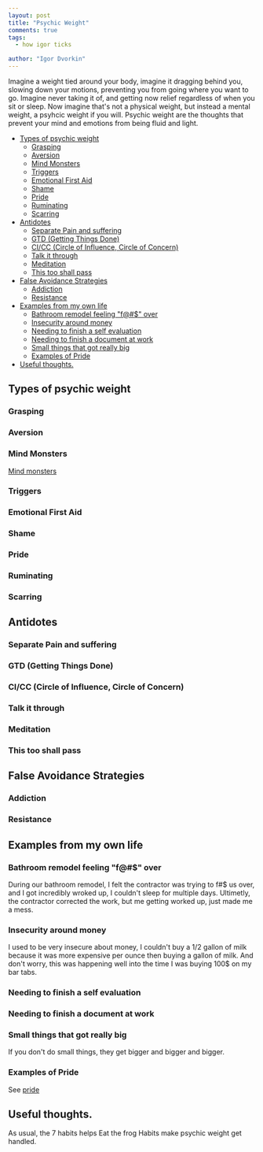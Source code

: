 ```yaml
---
layout: post
title: "Psychic Weight"
comments: true
tags:
  - how igor ticks

author: "Igor Dvorkin"
---
```


Imagine a weight tied around your body, imagine it dragging behind you, slowing down your motions, preventing you from going where you want to go. Imagine never taking it of, and getting now relief regardless of when you sit or sleep. Now imagine that's not a physical weight, but instead a mental weight, a psyhcic weight if you will. Psychic weight are the thoughts that prevent your mind and emotions from being fluid and light.

<!-- prettier-ignore-start -->
<!-- vim-markdown-toc GFM -->

- [Types of psychic weight](#types-of-psychic-weight)
  - [Grasping](#grasping)
  - [Aversion](#aversion)
  - [Mind Monsters](#mind-monsters)
  - [Triggers](#triggers)
  - [Emotional First Aid](#emotional-first-aid)
  - [Shame](#shame)
  - [Pride](#pride)
  - [Ruminating](#ruminating)
  - [Scarring](#scarring)
- [Antidotes](#antidotes)
  - [Separate Pain and suffering](#separate-pain-and-suffering)
  - [GTD (Getting Things Done)](#gtd-getting-things-done)
  - [CI/CC (Circle of Influence, Circle of Concern)](#cicc-circle-of-influence-circle-of-concern)
  - [Talk it through](#talk-it-through)
  - [Meditation](#meditation)
  - [This too shall pass](#this-too-shall-pass)
- [False Avoidance Strategies](#false-avoidance-strategies)
  - [Addiction](#addiction)
  - [Resistance](#resistance)
- [Examples from my own life](#examples-from-my-own-life)
  - [Bathroom remodel feeling "f@#\$" over](#bathroom-remodel-feeling-%22f%22-over)
  - [Insecurity around money](#insecurity-around-money)
  - [Needing to finish a self evaluation](#needing-to-finish-a-self-evaluation)
  - [Needing to finish a document at work](#needing-to-finish-a-document-at-work)
  - [Small things that got really big](#small-things-that-got-really-big)
  - [Examples of Pride](#examples-of-pride)
- [Useful thoughts.](#useful-thoughts)

<!-- vim-markdown-toc -->
<!-- prettier-ignore-end -->

## Types of psychic weight

### Grasping

### Aversion

### Mind Monsters

[Mind monsters](/mind-monsters)

### Triggers

### Emotional First Aid

### Shame

### Pride

### Ruminating

### Scarring

## Antidotes

### Separate Pain and suffering

### GTD (Getting Things Done)

### CI/CC (Circle of Influence, Circle of Concern)

### Talk it through

### Meditation

### This too shall pass

## False Avoidance Strategies

### Addiction

### Resistance

## Examples from my own life

### Bathroom remodel feeling "f@#\$" over

During our bathroom remodel, I felt the contractor was trying to f#\$ us over, and I got incredibly wroked up, I couldn't sleep for multiple days. Ultimetly, the contractor corrected the work, but me getting worked up, just made me a mess.

### Insecurity around money

I used to be very insecure about money, I couldn't buy a 1/2 gallon of milk because it was more expensive per ounce then buying a gallon of milk. And don't worry, this was happening well into the time I was buying 100\$ on my bar tabs.

### Needing to finish a self evaluation

### Needing to finish a document at work

### Small things that got really big

If you don't do small things, they get bigger and bigger and bigger.

### Examples of Pride

See [pride](/pride)

## Useful thoughts.

As usual, the 7 habits helps
Eat the frog
Habits make psychic weight get handled.
